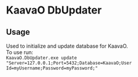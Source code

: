﻿# KaavaO DbUpdater  
## Usage  
Used to initialize and update database for KaavaO.  
To use run:  
`KaavaO.DbUpdater.exe update "Server=127.0.0.1;Port=5432;Database=KaavaO;User Id=myUsername;Password=myPassword;"`